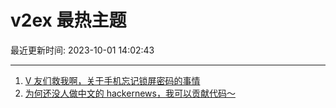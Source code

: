 # v2ex 最热主题

最近更新时间: 2023-10-01 14:02:43

--- 
1. [V 友们救我啊，关于手机忘记锁屏密码的事情](https://www.v2ex.com/t/978401) 
2. [为何还没人做中文的 hackernews，我可以贡献代码～](https://www.v2ex.com/t/978395) 
